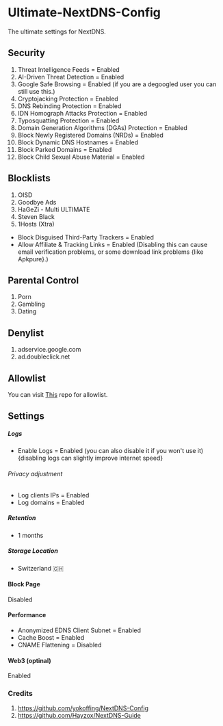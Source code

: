 # Ultimate-NextDNS-Config
The ultimate settings for NextDNS.

## Security
1. Threat Intelligence Feeds = Enabled
2. AI-Driven Threat Detection = Enabled
3. Google Safe Browsing = Enabled (if you are a degoogled user you can still use this.)
4. Cryptojacking Protection = Enabled
5. DNS Rebinding Protection = Enabled
6. IDN Homograph Attacks Protection = Enabled
7. Typosquatting Protection = Enabled
8. Domain Generation Algorithms (DGAs) Protection = Enabled
9. Block Newly Registered Domains (NRDs) = Enabled
10. Block Dynamic DNS Hostnames = Enabled
11. Block Parked Domains = Enabled
12. Block Child Sexual Abuse Material = Enabled


## Blocklists 


1. OISD
2. Goodbye Ads
3. HaGeZi - Multi ULTIMATE
4. Steven Black
5. 1Hosts (Xtra)

- Block Disguised Third-Party Trackers = Enabled
- Allow Affiliate & Tracking Links = Enabled (Disabling this can cause email verification problems, or some download link problems {like Apkpure}.)


## Parental Control 
1. Porn
2. Gambling
3. Dating


## Denylist 
1. adservice.google.com
2. ad.doubleclick.net 


## Allowlist 
You can visit [This](https://github.com/yokoffing/NextDNS-Config) repo for allowlist.

## Settings 

##### Logs 
- Enable Logs = Enabled (you can also disable it if you won't use it) {disabling logs can slightly improve internet speed}

###### Privacy adjustment
- Log clients IPs = Enabled
- Log domains = Enabled

##### Retention 
- 1 months

##### Storage Location
- Switzerland 🇨🇭


#### Block Page 
Disabled 

#### Performance 
- Anonymized EDNS Client Subnet = Enabled
- Cache Boost = Enabled
- CNAME Flattening = Disabled

#### Web3 (optinal) 
Enabled 


### Credits 
1. https://github.com/yokoffing/NextDNS-Config
2. https://github.com/Hayzox/NextDNS-Guide
